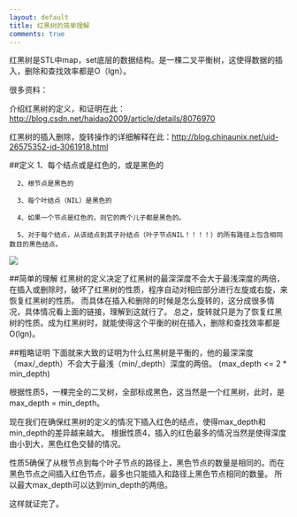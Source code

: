 ```yaml
---
layout: default
title: 红黑树的简单理解
comments: true
---
```


红黑树是STL中map，set底层的数据结构。是一棵二叉平衡树，这使得数据的插入，删除和查找效率都是O（lgn）。

很多资料：

介绍红黑树的定义，和证明在此：http://blog.csdn.net/haidao2009/article/details/8076970

红黑树的插入删除，旋转操作的详细解释在此：http://blog.chinaunix.net/uid-26575352-id-3061918.html

##定义
      1、每个结点或是红色的，或是黑色的
      
      2、根节点是黑色的
      
      3、每个叶结点（NIL）是黑色的
      
      4、如果一个节点是红色的，则它的两个儿子都是黑色的。
      
      5、对于每个结点，从该结点到其子孙结点（叶子节点NIL！！！！）的所有路径上包含相同数目的黑色结点。
      
      
![](http://img.my.csdn.net/uploads/201302/28/1362014952_9215.png)

##简单的理解
红黑树的定义决定了红黑树的最深深度不会大于最浅深度的两倍，在插入或删除时，破坏了红黑树的性质，程序自动对相应部分进行左旋或右旋，来恢复红黑树的性质。
而具体在插入和删除的时候是怎么旋转的，这分成很多情况，具体情况看上面的链接，理解到这就行了。
总之，旋转就只是为了恢复红黑树的性质。成为红黑树时，就能使得这个平衡的树在插入，删除和查找效率都是O(lgn)。
      
##粗略证明
下面就来大致的证明为什么红黑树是平衡的，他的最深深度（max/_depth）不会大于最浅（min/_depth）深度的两倍。 (max_depth <= 2 * min_depth)

根据性质5，一棵完全的二叉树，全部标成黑色，这当然是一个红黑树，此时，是max_depth = min_depth。

现在我们在确保红黑树的定义的情况下插入红色的结点，使得max_depth和min_depth的差异越来越大。
根据性质4，插入的红色最多的情况当然是使得深度由小到大，黑色红色交替的情况。

性质5确保了从根节点到每个叶子节点的路径上，黑色节点的数量是相同的。而在黑色节点之间插入红色节点，最多也只能插入和路径上黑色节点相同的数量。
所以最大max_depth可以达到min_depth的两倍。

这样就证完了。

